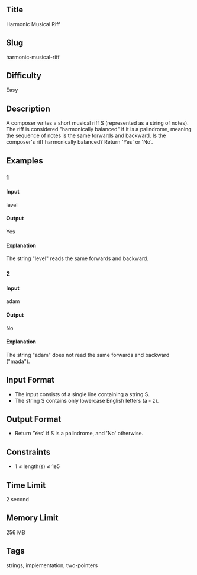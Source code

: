 ## Title

Harmonic Musical Riff

## Slug

harmonic-musical-riff

## Difficulty

Easy

## Description

A composer writes a short musical riff S (represented as a string of notes). The riff is considered "harmonically balanced" if it is a palindrome, meaning the sequence of notes is the same forwards and backward. Is the composer's riff harmonically balanced? Return 'Yes' or 'No'.

## Examples

### 1

#### Input

level

#### Output

Yes

#### Explanation

The string "level" reads the same forwards and backward.
    
### 2

#### Input

adam

#### Output

No

#### Explanation

The string "adam" does not read the same forwards and backward ("mada").  

## Input Format  

- The input consists of a single line containing a string S.
- The string S contains only lowercase English letters (a - z).

## Output Format  

- Return 'Yes' if S is a palindrome, and 'No' otherwise.
  

## Constraints  

- 1 ≤ length(s) ≤ 1e5

## Time Limit

2 second

## Memory Limit

256 MB

## Tags

strings, implementation, two-pointers
